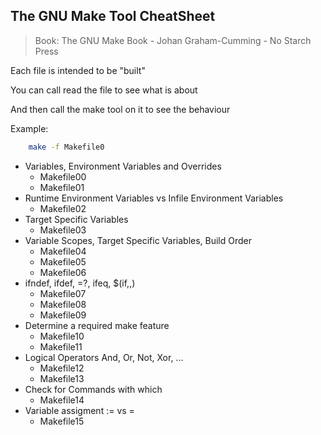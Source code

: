 ## The GNU Make Tool CheatSheet
> Book: The GNU Make Book - Johan Graham-Cumming - No Starch Press

Each file is intended to be "built"  
  
You can call read the file to see what is about  
  
And then call the make tool on it to see the behaviour  

Example:
```bash
    make -f Makefile0
```


- Variables, Environment Variables and Overrides
	- Makefile00
	- Makefile01
- Runtime Environment Variables vs Infile Environment Variables
	- Makefile02
- Target Specific Variables
	- Makefile03
- Variable Scopes, Target Specific Variables, Build Order
	- Makefile04
	- Makefile05
	- Makefile06
- ifndef, ifdef, =?, ifeq, $(if,,)
	- Makefile07
	- Makefile08
	- Makefile09
- Determine a required make feature
    - Makefile10
    - Makefile11
- Logical Operators And, Or, Not, Xor, ...
    - Makefile12
    - Makefile13
- Check for Commands with which
    - Makefile14
- Variable assigment := vs =
    - Makefile15
